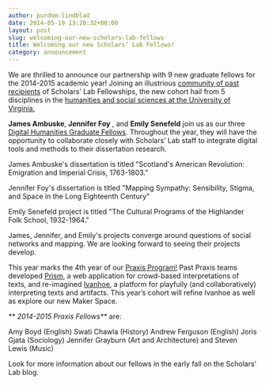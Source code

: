 ```yaml
---
author: purdom-lindblad
date: 2014-05-19 13:20:32+00:00
layout: post
slug: welcoming-our-new-scholars-lab-fellows
title: Welcoming our new Scholars’ Lab Fellows!
category: announcement
---
```


We are thrilled to announce our partnership with 9 new graduate fellows for the 2014-2015 academic year! Joining an illustrious [community of past recipients](http://www.scholarslab.org/graduate-fellowships/) of Scholars’ Lab Fellowships, the new cohort hail from 5 disciplines in the [humanities and social sciences at the University of Virginia.](http://artsandsciences.virginia.edu/home/index.html)

**James Ambuske**, **Jennifer Foy** , and **Emily Senefeld** join us as our three [Digital Humanities Graduate Fellows](http://www.scholarslab.org/graduate-fellowship-in-digital-humanities/). Throughout the year, they will have the opportunity to collaborate closely with Scholars’ Lab staff to integrate digital tools and methods to their dissertation research.

James Ambuske's dissertation is titled "Scotland's American Revolution: Emigration and Imperial Crisis, 1763-1803."

Jennifer Foy's dissertation is titled "Mapping Sympathy: Sensibility, Stigma, and Space in the Long Eighteenth Century"

Emily Senefeld project is titled "The Cultural Programs of the Highlander Folk School, 1932-1964."

James, Jennifer, and Emily's projects converge around questions of social networks and mapping. We are looking forward to seeing their projects develop.

This year marks the 4th year of our [Praxis Program!](http://praxis.scholarslab.org) Past Praxis teams developed [Prism](http://prism.scholarslab.org), a web application for crowd-based interpretations of texts, and re-imagined [Ivanhoe](http://ivanhoe.scholarslab.org), a platform for playfully (and collaboratively) interpreting texts and artifacts. This year’s cohort will refine Ivanhoe as well as explore our new Maker Space.

_** 2014-2015 Praxis Fellows**_ are:

Amy Boyd (English)
Swati Chawla (History)
Andrew Ferguson (English)
Joris Gjata (Sociology)
Jennifer Grayburn (Art and Architecture)
and Steven Lewis (Music)

Look for more information about our fellows in the early fall on the Scholars’ Lab blog.
